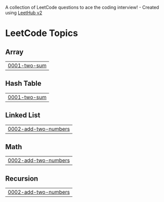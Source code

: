 A collection of LeetCode questions to ace the coding interview! - Created using [LeetHub v2](https://github.com/arunbhardwaj/LeetHub-2.0)
<!---LeetCode Topics Start-->
# LeetCode Topics
## Array
|  |
| ------- |
| [0001-two-sum](https://github.com/seanyzhang/LeetCode/tree/master/0001-two-sum) |
## Hash Table
|  |
| ------- |
| [0001-two-sum](https://github.com/seanyzhang/LeetCode/tree/master/0001-two-sum) |
## Linked List
|  |
| ------- |
| [0002-add-two-numbers](https://github.com/seanyzhang/LeetCode/tree/master/0002-add-two-numbers) |
## Math
|  |
| ------- |
| [0002-add-two-numbers](https://github.com/seanyzhang/LeetCode/tree/master/0002-add-two-numbers) |
## Recursion
|  |
| ------- |
| [0002-add-two-numbers](https://github.com/seanyzhang/LeetCode/tree/master/0002-add-two-numbers) |
<!---LeetCode Topics End-->